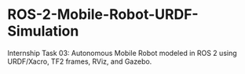 # ROS-2-Mobile-Robot-URDF-Simulation
Internship Task 03: Autonomous Mobile Robot modeled in ROS 2 using URDF/Xacro, TF2 frames, RViz, and Gazebo.
